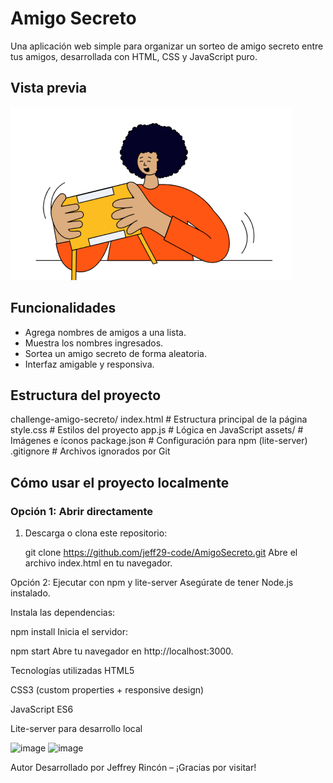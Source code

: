 # Amigo Secreto 

Una aplicación web simple para organizar un sorteo de amigo secreto entre tus amigos, desarrollada con HTML, CSS y JavaScript puro.

##  Vista previa

![Vista previa de la app](./assets/amigo-secreto.png)

##  Funcionalidades

- Agrega nombres de amigos a una lista.
- Muestra los nombres ingresados.
- Sortea un amigo secreto de forma aleatoria.
- Interfaz amigable y responsiva.

## Estructura del proyecto

challenge-amigo-secreto/
index.html # Estructura principal de la página
 style.css # Estilos del proyecto
 app.js # Lógica en JavaScript
 assets/ # Imágenes e íconos
 package.json # Configuración para npm (lite-server)
.gitignore # Archivos ignorados por Git


##  Cómo usar el proyecto localmente

### Opción 1: Abrir directamente

1. Descarga o clona este repositorio:
   
   git clone https://github.com/jeff29-code/AmigoSecreto.git
Abre el archivo index.html en tu navegador.

Opción 2: Ejecutar con npm y lite-server
Asegúrate de tener Node.js instalado.

Instala las dependencias:

npm install
Inicia el servidor:

npm start
Abre tu navegador en http://localhost:3000.

Tecnologías utilizadas
HTML5

CSS3 (custom properties + responsive design)

JavaScript ES6

Lite-server para desarrollo local

<img width="1881" height="969" alt="image" src="https://github.com/user-attachments/assets/089dfa83-29ee-4c59-b371-8384cad59f5d" />

<img width="1881" height="796" alt="image" src="https://github.com/user-attachments/assets/0968bd5a-7c44-412e-a75b-59cb15ce4863" />


Autor
Desarrollado por Jeffrey Rincón – ¡Gracias por visitar!
